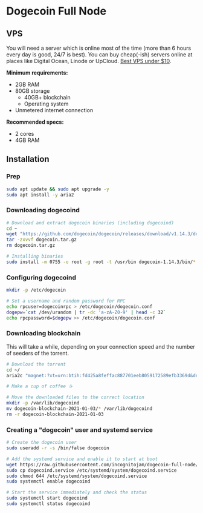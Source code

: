 # Dogecoin Full Node

## VPS

You will need a server which is online most of the time (more than 6 hours every day is good, 24/7 is best). You can buy cheap(-ish) servers online at places like Digital Ocean, Linode or UpCloud. [Best VPS under $10](https://www.vpsbenchmarks.com/best_vps/2020/under/10).

**Minimum requirements:**
- 2GB RAM
- 80GB storage
    - 40GB+ blockchain
    - Operating system
- Unmetered internet connection

**Recommended specs:**
- 2 cores
- 4GB RAM

## Installation

### Prep

```sh
sudo apt update && sudo apt upgrade -y
sudo apt install -y aria2
```

### Downloading dogecoind

```sh
# Download and extract dogecoin binaries (including dogecoind)
cd ~
wget "https://github.com/dogecoin/dogecoin/releases/download/v1.14.3/dogecoin-1.14.3-x86_64-linux-gnu.tar.gz" -O dogecoin.tar.gz
tar -zxvvf dogecoin.tar.gz
rm dogecoin.tar.gz

# Installing binaries
sudo install -m 0755 -o root -g root -t /usr/bin dogecoin-1.14.3/bin/*
```

### Configuring dogecoind

```sh
mkdir -p /etc/dogecoin

# Set a username and random password for RPC
echo rpcuser=dogecoinrpc > /etc/dogecoin/dogecoin.conf
dogepw=`cat /dev/urandom | tr -dc 'a-zA-Z0-9' | head -c 32`
echo rpcpassword=$dogepw >> /etc/dogecoin/dogecoin.conf
```

### Downloading blockchain

This will take a while, depending on your connection speed and the number of seeders of the torrent.

```sh
# Download the torrent
cd ~/
aria2c "magnet:?xt=urn:btih:fd425a8feffac887701eeb8059172589efb3369d&dn=dogecoin-blockchain-2021-01-03&tr=udp%3a%2f%2ftracker.openbittorrent.com%3a80%2fannounce"

# Make a cup of coffee ☕

# Move the downloaded files to the correct location
mkdir -p /var/lib/dogecoind
mv dogecoin-blockchain-2021-01-03/* /var/lib/dogecoind
rm -r dogecoin-blockchain-2021-01-03
```

### Creating a "dogecoin" user and systemd service

```sh
# Create the dogecoin user
sudo useradd -r -s /bin/false dogecoin

# Add the systemd service and enable it to start at boot
wget https://raw.githubusercontent.com/incognitojam/dogecoin-full-node/main/dogecoind.service
sudo cp dogecoind.service /etc/systemd/system/dogecoind.service
sudo chmod 644 /etc/systemd/system/dogecoind.service
sudo systemctl enable dogecoind

# Start the service immediately and check the status
sudo systemctl start dogecoind
sudo systemctl status dogecoind
```
